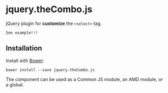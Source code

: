# jquery.theCombo.js

jQuery plugin for **customize** the `<select>` tag.

    See example!!!

## Installation

Install with [Bower](http://bower.io):

```
bower install --save jquery.theCombo.js
```

The component can be used as a Common JS module, an AMD module, or a global.
